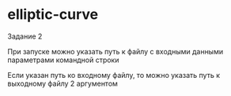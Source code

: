 # elliptic-curve

Задание 2 

При запуске можно указать путь к файлу с входными данными 
параметрами командной строки

Если указан путь ко входному файлу, то можно указать путь к выходному файлу 
2 аргументом